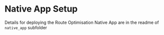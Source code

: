 # Native App Setup

Details for deploying the Route Optimisation Native App are in the readme of `native_app` subfolder
